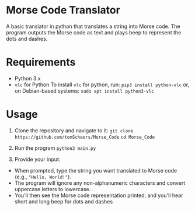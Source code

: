 # Morse Code Translator
A basic translator in python that translates a string into Morse code. The program outputs the Morse code as text and plays beep to represent the dots and dashes.

# Requirements
- Python 3.x
- `vlc` for Python
To install `vlc` for python, run:
`pip3 install python-vlc`
or, on Debian-based systems:
`sudo apt install python3-vlc`

# Usage
1. Clone the repository and navigate to it:
`git clone https://github.com/tomScheers/Morse_Code`
`cd Morse_Code`

2. Run the program
`python3 main.py`

3. Provide your input:
- When prompted, type the string you want translated to Morse code (e.g., `"Hello, World!"`).
- The program will ignore any non-alphanumeric characters and convert uppercase letters to lowercase.
- You'll then see the Morse code representation printed, and you'll hear short and long beep for dots and dashes
